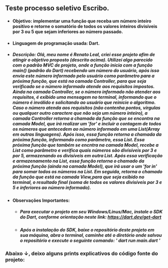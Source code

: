 ## Teste processo seletivo Escribo.

-  #### Objetivo: implementar uma função que receba um número inteiro positivo e retorne o somatório de todos os valores inteiros divisíveis por 3 ou 5 que sejam inferiores ao número passado.
-  #### Linguagem de programação usada: Dart.

-  ##### Descrição: Olá, meu nome é Renato Leal, criei esse projeto afim de atingir o objetivo proposto (descrito acima). Utilizei algo parecido com o padrão MVC de projeto, onde a função inicia com a função main() (padrão do Dart) recebendo um número do usuário, após isso envia este número informado pelo usuário como parâmetro para a próxima função, que está na camada Controller, para que seja verificado se o número informado atende aos requisitos impostos. Ainda na camada Controller, se o número informado não atender aos requisitos, é exibido uma mensagem no terminal, informando que o número é inválido e solicitando ao usuário que reinicie o algoritmo. Caso o número atenda aos requisitos (não contenha pontos, vírgulas ou qualquer outro caractere que não seja um número inteiro), a camada Controller retorna a chamada da função que se encontra na camada Model, que irá realizar um 'for' e incluir a contagem de todos os números que antecedem ao número informado em uma List(Array em outras linguagens). Após isso, essa função retorna a chamada da próxima função, informando como parâmetro, essa List. Essa próxima função que também se encntra na camada Model, recebe a List como parâmetro e verifica quais números são divisíveis por 3 e por 5, armazenando os divisíveis em outra List. Após essa verificação e armazenamento na List, essa função retorna o chamado da próxima função (ainda na camada Model), que irá usar o um 'for in' para somar todos os números na List. Em seguida, retorna o chamado da função que está na camada View,para que seja exibido no terminal, o resultado final (soma de todos os valores divisíveis por 3 e 5 e inferiores ao número informado).

*  #### Observações Importantes:
   -  ##### Para executar o projeto em seu Windows/Linus/Mac, instale o SDK do Dart, conforme orientação neste link: https://dart.dev/get-dart
   -  ##### Após a instalação do SDK, baixe o repositório deste projeto em sua máquina, abra o terminal, caminhe até o diretório onde salvou o repositório e execute o seguinte comando: ' dart run main.dart '

### Abaixo ↓, deixo alguns prints explicativos do código fonte do projeto:
